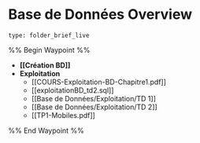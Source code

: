 # Base de Données Overview
 
```ccard
type: folder_brief_live
```
 
%% Begin Waypoint %%
- **[[Création BD]]**
- **Exploitation**
	- [[COURS-Exploitation-BD-Chapitre1.pdf]]
	- [[exploitationBD_td2.sql]]
	- [[Base de Données/Exploitation/TD 1]]
	- [[Base de Données/Exploitation/TD 2]]
	- [[TP1-Mobiles.pdf]]

%% End Waypoint %%